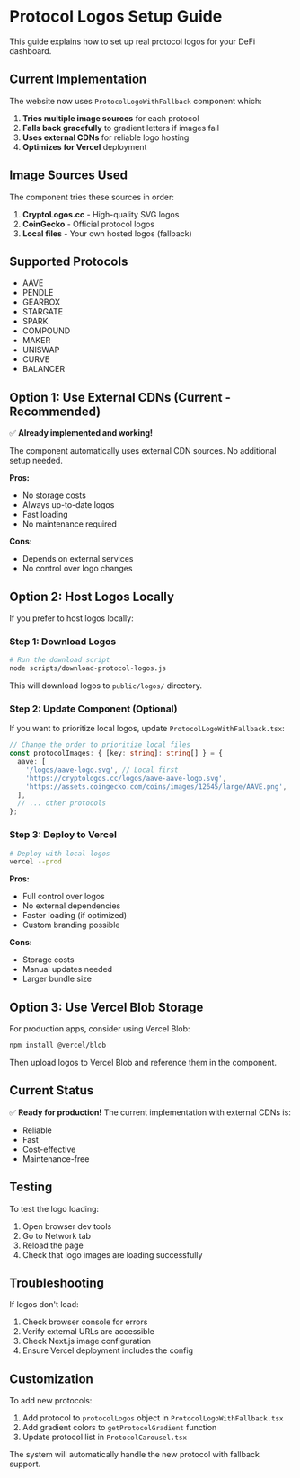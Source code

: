# Protocol Logos Setup Guide

This guide explains how to set up real protocol logos for your DeFi dashboard.

## Current Implementation

The website now uses `ProtocolLogoWithFallback` component which:

1. **Tries multiple image sources** for each protocol
2. **Falls back gracefully** to gradient letters if images fail
3. **Uses external CDNs** for reliable logo hosting
4. **Optimizes for Vercel** deployment

## Image Sources Used

The component tries these sources in order:

1. **CryptoLogos.cc** - High-quality SVG logos
2. **CoinGecko** - Official protocol logos
3. **Local files** - Your own hosted logos (fallback)

## Supported Protocols

- AAVE
- PENDLE
- GEARBOX
- STARGATE
- SPARK
- COMPOUND
- MAKER
- UNISWAP
- CURVE
- BALANCER

## Option 1: Use External CDNs (Current - Recommended)

✅ **Already implemented and working!**

The component automatically uses external CDN sources. No additional setup needed.

**Pros:**

- No storage costs
- Always up-to-date logos
- Fast loading
- No maintenance required

**Cons:**

- Depends on external services
- No control over logo changes

## Option 2: Host Logos Locally

If you prefer to host logos locally:

### Step 1: Download Logos

```bash
# Run the download script
node scripts/download-protocol-logos.js
```

This will download logos to `public/logos/` directory.

### Step 2: Update Component (Optional)

If you want to prioritize local logos, update `ProtocolLogoWithFallback.tsx`:

```typescript
// Change the order to prioritize local files
const protocolImages: { [key: string]: string[] } = {
  aave: [
    '/logos/aave-logo.svg', // Local first
    'https://cryptologos.cc/logos/aave-aave-logo.svg',
    'https://assets.coingecko.com/coins/images/12645/large/AAVE.png',
  ],
  // ... other protocols
};
```

### Step 3: Deploy to Vercel

```bash
# Deploy with local logos
vercel --prod
```

**Pros:**

- Full control over logos
- No external dependencies
- Faster loading (if optimized)
- Custom branding possible

**Cons:**

- Storage costs
- Manual updates needed
- Larger bundle size

## Option 3: Use Vercel Blob Storage

For production apps, consider using Vercel Blob:

```bash
npm install @vercel/blob
```

Then upload logos to Vercel Blob and reference them in the component.

## Current Status

✅ **Ready for production!** The current implementation with external CDNs is:

- Reliable
- Fast
- Cost-effective
- Maintenance-free

## Testing

To test the logo loading:

1. Open browser dev tools
2. Go to Network tab
3. Reload the page
4. Check that logo images are loading successfully

## Troubleshooting

If logos don't load:

1. Check browser console for errors
2. Verify external URLs are accessible
3. Check Next.js image configuration
4. Ensure Vercel deployment includes the config

## Customization

To add new protocols:

1. Add protocol to `protocolLogos` object in `ProtocolLogoWithFallback.tsx`
2. Add gradient colors to `getProtocolGradient` function
3. Update protocol list in `ProtocolCarousel.tsx`

The system will automatically handle the new protocol with fallback support.
